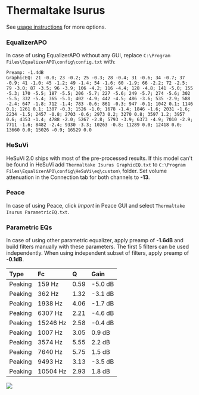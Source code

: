 # Thermaltake Isurus
See [usage instructions](https://github.com/jaakkopasanen/AutoEq#usage) for more options.

### EqualizerAPO
In case of using EqualizerAPO without any GUI, replace `C:\Program Files\EqualizerAPO\config\config.txt`
with:
```
Preamp: -1.4dB
GraphicEQ: 21 -0.0; 23 -0.2; 25 -0.3; 28 -0.4; 31 -0.6; 34 -0.7; 37 -0.9; 41 -1.0; 45 -1.2; 49 -1.4; 54 -1.6; 60 -1.9; 66 -2.2; 72 -2.5; 79 -3.0; 87 -3.5; 96 -3.9; 106 -4.2; 116 -4.4; 128 -4.8; 141 -5.0; 155 -5.3; 170 -5.5; 187 -5.5; 206 -5.7; 227 -5.6; 249 -5.7; 274 -5.6; 302 -5.5; 332 -5.4; 365 -5.1; 402 -4.9; 442 -4.5; 486 -3.6; 535 -2.9; 588 -2.4; 647 -1.8; 712 -1.4; 783 -0.6; 861 -0.3; 947 -0.1; 1042 0.1; 1146 0.1; 1261 0.1; 1387 -0.3; 1526 -1.0; 1678 -1.4; 1846 -1.6; 2031 -1.6; 2234 -1.5; 2457 -0.8; 2703 -0.6; 2973 0.2; 3270 0.8; 3597 1.2; 3957 0.6; 4353 -1.4; 4788 -2.0; 5267 -2.8; 5793 -3.9; 6373 -4.9; 7010 -2.9; 7711 -1.6; 8482 -2.4; 9330 -3.3; 10263 -0.8; 11289 0.0; 12418 0.0; 13660 0.0; 15026 -0.9; 16529 0.0
```

### HeSuVi
HeSuVi 2.0 ships with most of the pre-processed results. If this model can't be found in HeSuVi add
`Thermaltake Isurus GraphicEQ.txt` to `C:\Program Files\EqualizerAPO\config\HeSuVi\eq\custom\` folder.
Set volume attenuation in the Connection tab for both channels to **-13**.

### Peace
In case of using Peace, click *Import* in Peace GUI and select `Thermaltake Isurus ParametricEQ.txt`.

### Parametric EQs
In case of using other parametric equalizer, apply preamp of **-1.6dB** and build filters manually
with these parameters. The first 5 filters can be used independently.
When using independent subset of filters, apply preamp of **-0.1dB**.

| Type    | Fc       |    Q | Gain    |
|:--------|:---------|:-----|:--------|
| Peaking | 159 Hz   | 0.59 | -5.0 dB |
| Peaking | 362 Hz   | 1.32 | -3.1 dB |
| Peaking | 1938 Hz  | 4.06 | -1.7 dB |
| Peaking | 6307 Hz  | 2.21 | -4.6 dB |
| Peaking | 15246 Hz | 2.58 | -0.4 dB |
| Peaking | 1007 Hz  | 3.05 | 0.9 dB  |
| Peaking | 3574 Hz  | 5.55 | 2.2 dB  |
| Peaking | 7640 Hz  | 5.75 | 1.5 dB  |
| Peaking | 9493 Hz  | 3.13 | -3.5 dB |
| Peaking | 10504 Hz | 2.93 | 1.8 dB  |

![](https://raw.githubusercontent.com/jaakkopasanen/AutoEq/master/results/innerfidelity/sbaf-serious/Thermaltake%20Isurus/Thermaltake%20Isurus.png)